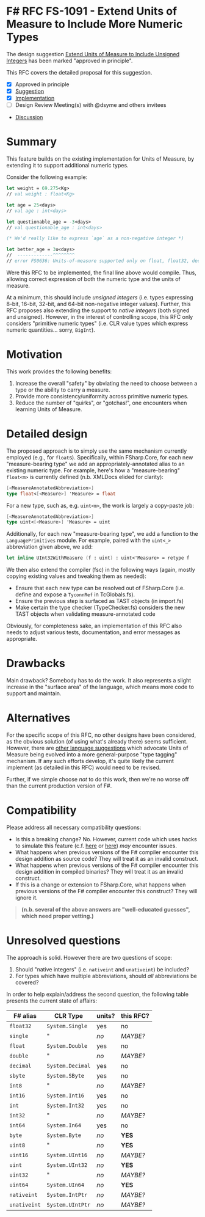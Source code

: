 # F# RFC FS-1091 - Extend Units of Measure to Include More Numeric Types

The design suggestion [Extend Units of Measure to Include Unsigned Integers](https://github.com/fsharp/fslang-suggestions/issues/901) has been marked "approved in principle".

This RFC covers the detailed proposal for this suggestion.

- [x] Approved in principle
- [x] [Suggestion](https://github.com/fsharp/fslang-suggestions/issues/901)
- [x] [Implementation](https://github.com/dotnet/fsharp/pull/9978)
- [ ] Design Review Meeting(s) with @dsyme and others invitees
- [Discussion](https://github.com/fsharp/fslang-design/issues/PLEASE-ADD-A-DISCUSSION-ISSUE-AND-LINK-HERE)

# Summary

This feature builds on the existing implementation for Units of Measure, by extending it to support additional numeric types.

Consider the following example:

```fsharp
let weight = 69.275<Kg>
// val weight : float<Kg>

let age = 25<days>
// val age : int<days>

let questionable_age = -3<days>
// val questionable_age : int<days>

(* We'd really like to express `age` as a non-negative integer *)

let better_age = 3u<days>
//  -------------^^^^^^^^
// error FS0636: Units-of-measure supported only on float, float32, decimal and signed integer types
```

Were this RFC to be implemented, the final line above would compile.
Thus, allowing correct expression of both the numeric type and the units of measure.

At a minimum, this should include _unsigned integers_ (i.e. types expressing 8-bit, 16-bit, 32-bit, and 64-bit non-negative integer values).
Further, this RFC proposes also extending the support to _native integers_ (both signed and unsigned).
However, in the interest of controlling scope, this RFC only considers "primitive numeric types" (i.e. CLR value types which express numeric quantities... sorry, `BigInt`).

# Motivation

This work provides the following benefits:

1. Increase the overall "safety" by obviating the need to choose between a type or the ability to carry a measure.
1. Provide more consistency/uniformity across primitive numeric types.
1. Reduce the number of "quirks", or "gotchas!", one encounters when learning Units of Measure.

# Detailed design

The proposed approach is to simply use the same mechanism currently employed (e.g., for `float`s).
Specifically, within FSharp.Core, for each new "measure-bearing type" we add an appropriately-annotated alias to an existing numeric type.
For example, here's how a "measure-bearing" `float<m>` is currently defined (n.b. XMLDocs elided for clarity):

```fsharp
[<MeasureAnnotatedAbbreviation>]
type float<[<Measure>] 'Measure> = float
```

For a new type, such as, e.g. `uint<m>`, the work is largely a copy-paste job:

```fsharp
[<MeasureAnnotatedAbbreviation>]
type uint<[<Measure>] 'Measure> = uint
```

Additionally, for each new "measure-bearing type", we add a function to the `LanguagePrimitives` module.
For example, paired with the `uint<_>` abbreviation given above, we add:

```fsharp
let inline UInt32WithMeasure (f : uint) : uint<'Measure> = retype f
```

We then also extend the compiler (fsc) in the following ways (again, mostly copying existing values and tweaking them as needed):

+ Ensure that each new type can be resolved out of FSharp.Core (i.e. define and expose a `TyconnRef` in TcGlobals.fs).
+ Ensure the previous step is surfaced as TAST objects (in import.fs)
+ Make certain the type checker (TypeChecker.fs) considers the new TAST objects when validating measure-annotated code

Obviously, for completeness sake, an implementation of this RFC also needs to adjust various tests, documentation, and error messages as appropriate.

# Drawbacks

Main drawback? Somebody has to do the work.
It also represents a slight increase in the "surface area" of the language, which means more code to support and maintain.

# Alternatives

For the specific scope of this RFC, no other designs have been considered, as the obvious solution (of using what's already there) seems sufficient.
However, there are [other language suggestions][1] which advocate Units of Measure being evolved into a more general-purpose "type tagging" mechanism.
If any such efforts develop, it's quite likely the current implement (as detailed in this RFC) would need to be revised.

Further, if we simple choose _not_ to do this work, then we're no worse off than the current production version of F#.

# Compatibility

Please address all necessary compatibility questions:

* Is this a breaking change? No. However, current code which uses hacks to simulate this feature (c.f. [here][2] or [here][3]) _may_ encounter issues.
* What happens when previous versions of the F# compiler encounter this design addition as source code? They will treat it as an invalid construct.
* What happens when previous versions of the F# compiler encounter this design addition in compiled binaries? They will treat it as an invalid construct.
* If this is a change or extension to FSharp.Core, what happens when previous versions of the F# compiler encounter this construct? They will ignore it.

> **(n.b. several of the above answers are "well-educated guesses", which need proper vetting.)**

# Unresolved questions

The approach is solid. However there are two questions of scope:

1. Should "native integers" (i.e. `nativeint` and `unativeint`) be included?
1. For types which have multiple abbreviations, should _all_ abbreviations be covered?

In order to help explain/address the second question, the following table presents the current state of affairs:

 F# alias     | CLR Type                     | units? | this RFC?
--------------|------------------------------|--------|-------------------------
 `float32`    | `System.Single`              | yes    | no
 `single`     | "                            | _no_   | _MAYBE?_
 `float`      | `System.Double`              | yes    | no
 `double`     | "                            | _no_   | _MAYBE?_
 `decimal`    | `System.Decimal`             | yes    | no
 `sbyte`      | `System.SByte`               | yes    | no
 `int8`       | "                            | _no_   | _MAYBE?_
 `int16`      | `System.Int16`               | yes    | no
 `int`        | `System.Int32`               | yes    | no
 `int32`      | "                            | _no_   | _MAYBE?_
 `int64`      | `System.In64`                | yes    | no
 `byte`       | `System.Byte`                | _no_   | **YES**
 `uint8`      | "                            | _no_   | **YES**
 `uint16`     | `System.UInt16`              | _no_   | _MAYBE?_
 `uint`       | `System.UInt32`              | _no_   | **YES**
 `uint32`     | "                            | _no_   | _MAYBE?_
 `uint64`     | `System.UIn64`               | _no_   | **YES**
 `nativeint`  | `System.IntPtr`              | _no_   | _MAYBE?_
 `unativeint` | `System.UIntPtr`             | _no_   | _MAYBE?_


[1]: https://github.com/fsharp/fslang-suggestions/issues/563
[2]: http://www.fssnip.net/7UH/title/Generalized-Units-of-Measure-Revisited-using-method-overloading
[3]: http://www.fssnip.net/7UG/title/Generalized-Units-of-Measure-Revisited-using-SRTPs
